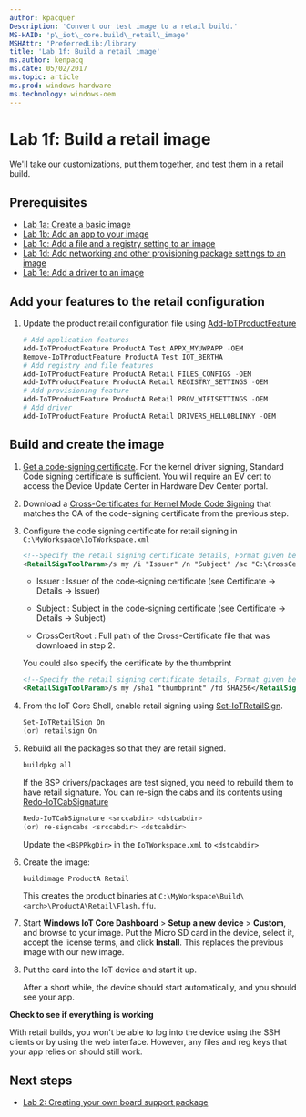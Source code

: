 ```yaml
---
author: kpacquer
Description: 'Convert our test image to a retail build.'
MS-HAID: 'p\_iot\_core.build\_retail\_image'
MSHAttr: 'PreferredLib:/library'
title: 'Lab 1f: Build a retail image'
ms.author: kenpacq
ms.date: 05/02/2017
ms.topic: article
ms.prod: windows-hardware
ms.technology: windows-oem
---
```


# Lab 1f: Build a retail image

We'll take our customizations, put them together, and test them in a retail build. 

## <span id="Prerequisites"></span><span id="prerequisites"></span><span id="PREREQUISITES"></span>Prerequisites

-   [Lab 1a: Create a basic image](create-a-basic-image.md)
-   [Lab 1b: Add an app to your image](deploy-your-app-with-a-standard-board.md)
-   [Lab 1c: Add a file and a registry setting to an image](add-a-registry-setting-to-an-image.md)
-   [Lab 1d: Add networking and other provisioning package settings to an image](add-a-provisioning-package-to-an-image.md)
-   [Lab 1e: Add a driver to an image](add-a-driver-to-an-image.md)

## <span id="Add_your_features_to_the_retail_configuration_file"></span><span id="add_your_features_to_the_retail_configuration_file"></span><span id="ADD_YOUR_FEATURES_TO_THE_RETAIL_CONFIGURATION_FILE"></span>Add your features to the retail configuration

1.  Update the product retail configuration file using [Add-IoTProductFeature](https://github.com/ms-iot/iot-adk-addonkit/blob/master/Tools/IoTCoreImaging/Docs/Add-IoTProductFeature.md)

    ``` powershell
    # Add application features
    Add-IoTProductFeature ProductA Test APPX_MYUWPAPP -OEM
    Remove-IoTProductFeature ProductA Test IOT_BERTHA
    # Add registry and file features
    Add-IoTProductFeature ProductA Retail FILES_CONFIGS -OEM
    Add-IoTProductFeature ProductA Retail REGISTRY_SETTINGS -OEM
    # Add provisioning feature
    Add-IoTProductFeature ProductA Retail PROV_WIFISETTINGS -OEM
    # Add driver
    Add-IoTProductFeature ProductA Retail DRIVERS_HELLOBLINKY -OEM
    ```

## <span id="Build_and_create_the_image"></span><span id="build_and_create_the_image"></span><span id="BUILD_AND_CREATE_THE_IMAGE"></span>Build and create the image

1.  [Get a code-signing certificate](https://docs.microsoft.com/windows-hardware/drivers/dashboard/get-a-code-signing-certificate). For the kernel driver signing, Standard Code signing certificate is sufficient. You will require an EV cert to access the Device Update Center in Hardware Dev Center portal.

2. Download a [Cross-Certificates for Kernel Mode Code Signing](https://docs.microsoft.com/en-us/windows-hardware/drivers/install/cross-certificates-for-kernel-mode-code-signing) that matches the CA of the code-signing certificate from the previous step.

3.	Configure the code signing certificate for retail signing in `C:\MyWorkspace\IoTWorkspace.xml`

    ```xml
    <!--Specify the retail signing certificate details, Format given below -->
    <RetailSignToolParam>/s my /i "Issuer" /n "Subject" /ac "C:\CrossCertRoot.cer" /fd SHA256</RetailSignToolParam>
    ```
	-  Issuer        : Issuer of the code-signing certificate (see Certificate -> Details -> Issuer) 
	
	-  Subject       : Subject in the code-signing certificate (see Certificate -> Details -> Subject)
	
	-  CrossCertRoot : Full path of the Cross-Certificate file that was downloaed in step 2.

    You could also specify the certificate by the thumbprint
    ```xml
    <!--Specify the retail signing certificate details, Format given below -->
    <RetailSignToolParam>/s my /sha1 "thumbprint" /fd SHA256</RetailSignToolParam>
    ```
	
4.	From the IoT Core Shell, enable retail signing using [Set-IoTRetailSign](https://github.com/ms-iot/iot-adk-addonkit/blob/master/Tools/IoTCoreImaging/Docs/Set-IoTRetailSign.md).

    ``` powershell
	Set-IoTRetailSign On
    (or) retailsign On
	```
	
5.	Rebuild all the packages so that they are retail signed.

    ``` powershell
	buildpkg all
	```

    If the BSP drivers/packages are test signed, you need to rebuild them to have retail signature. You can re-sign the cabs and its contents using [Redo-IoTCabSignature](https://github.com/ms-iot/iot-adk-addonkit/blob/master/Tools/IoTCoreImaging/Docs/Redo-IoTCabSignature.md)

    ``` powershell
    Redo-IoTCabSignature <srccabdir> <dstcabdir>
    (or) re-signcabs <srccabdir> <dstcabdir>
    ```
	Update the `<BSPPkgDir>` in the `IoTWorkspace.xml` to `<dstcabdir>`
6.  Create the image:

    ``` powershell
    buildimage ProductA Retail
    ```

    This creates the product binaries at `C:\MyWorkspace\Build\<arch>\ProductA\Retail\Flash.ffu`.

7.  Start **Windows IoT Core Dashboard** &gt; **Setup a new device** &gt; **Custom**, and browse to your image. Put the Micro SD card in the device, select it, accept the license terms, and click **Install**. This replaces the previous image with our new image.

8.  Put the card into the IoT device and start it up.

    After a short while, the device should start automatically, and you should see your app.

**Check to see if everything is working**

With retail builds, you won't be able to log into the device using the SSH clients or by using the web interface. However, any files and reg keys that your app relies on should still work.

## <span id="Next_steps"></span><span id="next_steps"></span><span id="NEXT_STEPS"></span>Next steps

- [Lab 2: Creating your own board support package](create-a-new-bsp.md)
